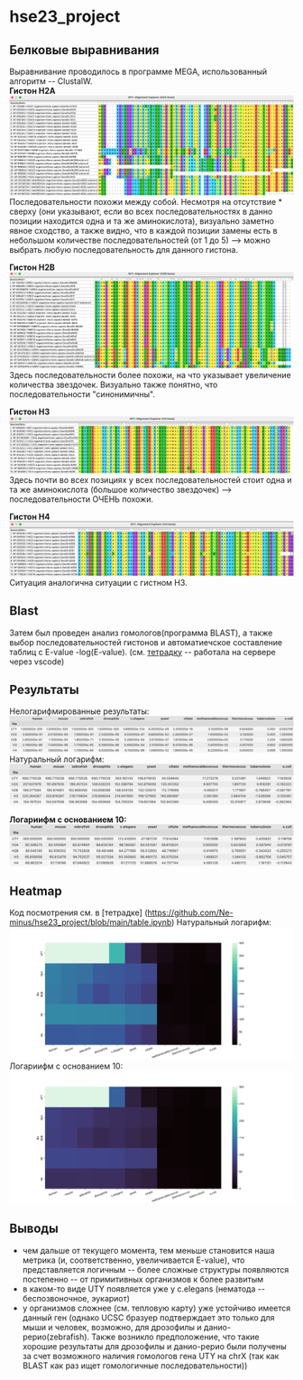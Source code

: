 # hse23_project
## Белковые выравнивания
Выравнивание проводилось в программе MEGA, использованный алгоритм -- ClustalW.  
**Гистон H2A**
![](https://github.com/Ne-minus/hse23_project/blob/main/data/screenshots/h2a_clust.png)
Последовательности похожи между собой. Несмотря на отсутствие * сверху (они указывают, если во всех последовательностях в данно позиции находится одна и та же аминокислота), визуально заметно явное сходство, а также видно, что в каждой позиции замены есть в небольшом количестве последовательностей (от 1 до 5) --> можно выбрать любую последовательность для данного гистона.  

**Гистон H2B**
![](https://github.com/Ne-minus/hse23_project/blob/main/data/screenshots/h2b_clust.png)
Здесь последовательности более похожи, на что указывает увеличение количества звездочек. Визуально также понятно, что последовательности "синонимичны".  

**Гистон H3**
![](https://github.com/Ne-minus/hse23_project/blob/main/data/screenshots/h3_clust.png)
Здесь почти во всех позициях у всех последовательностей стоит одна и та же аминокислота (большое количество звездочек) --> последовательности ОЧЕНЬ похожи.  

**Гистон H4**
![](https://github.com/Ne-minus/hse23_project/blob/main/data/screenshots/h4_clust.png)
Ситуация аналогична ситуации с гистном H3.

## Blast
Затем был проведен анализ гомологов(программа BLAST), а также выбор последовательностей гистонов и автоматиечское составление таблиц с E-value -log(E-value). (см. [тетрадку](https://github.com/Ne-minus/hse23_project/blob/main/table.ipynb) -- работала на сервере через vscode) 
## Результаты
Нелогарифмированные результаты:  
![](https://github.com/Ne-minus/hse23_project/blob/main/data/screenshots/no_log.png)  
Натуральный логарифм:  
![](https://github.com/Ne-minus/hse23_project/blob/main/data/screenshots/log.png)  

**Логариифм с основанием 10:**  
![](https://github.com/Ne-minus/hse23_project/blob/main/data/screenshots/log10.png)

## Heatmap
Код посмотрения см. в [тетрадке]  (https://github.com/Ne-minus/hse23_project/blob/main/table.ipynb)
Натуральный логарифм:  
![](https://github.com/Ne-minus/hse23_project/blob/main/data/screenshots/heatmap.png)
Логариифм с основанием 10:  
![](https://github.com/Ne-minus/hse23_project/blob/main/data/screenshots/heatmap_log10.png)
## Выводы
- чем дальше от текущего момента, тем меньше становится наша метрика (и, соответственно, увеличивается E-value), что представляется логичным -- более сложные структуры появляются постепенно -- от примитивных организмов к более развитым
- в каком-то виде UTY появляется уже у c.elegans (нематода -- беспозвоночное, эукариот)
- у организмов сложнее (см. тепловую карту) уже устойчиво имеется данный ген (однако UCSC бразуер подтверждает это только для мыши и человек, возможно, для дрозофилы и данио-рерио(zebrafish). Также возникло предположение, что такие хорошие результаты для дрозофилы и данио-рерио были получены за счет возможного наличия гомологов гена UTY на chrX (так как BLAST как раз ищет гомологичные последовательности))
